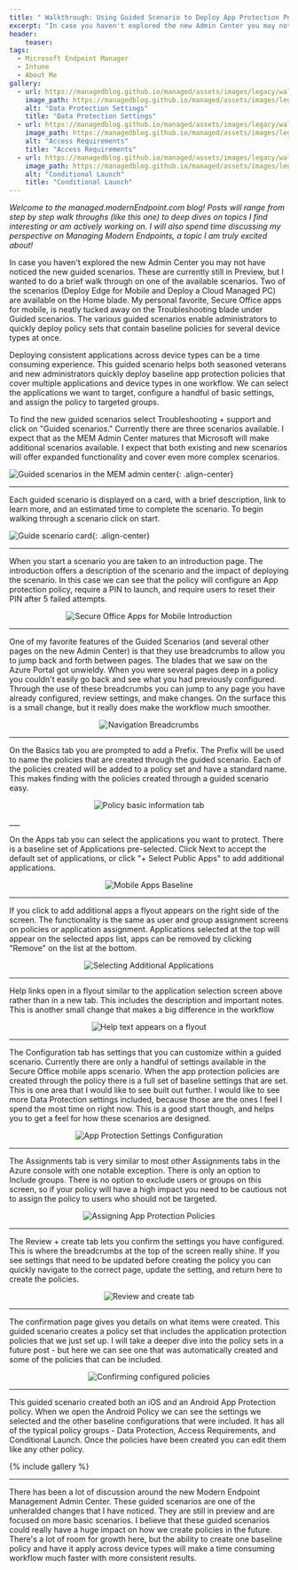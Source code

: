 ```yaml
---
title: " Walkthrough: Using Guided Scenario to Deploy App Protection Policies"
excerpt: "In case you haven't explored the new Admin Center you may not have noticed the new guided scenarios."
header:
    teaser:
tags:
  - Microsoft Endpoint Manager
  - Intune
  - About Me
gallery:
  - url: https://managedblog.github.io/managed/assets/images/legacy/walkthrough/13-data-protection_orig.png
    image_path: https://managedblog.github.io/managed/assets/images/legacy/walkthrough/13-data-protection_th.png
    alt: "Data Protection Settings"
    title: "Data Protection Settings"
  - url: https://managedblog.github.io/managed/assets/images/legacy/walkthrough/14-access-reqs_orig.png
    image_path: https://managedblog.github.io/managed/assets/images/legacy/walkthrough/14-access-reqs_th.png
    alt: "Access Requirements"
    title: "Access Requirements"
  - url: https://managedblog.github.io/managed/assets/images/legacy/walkthrough/15-conditional-launch.png
    image_path: https://managedblog.github.io/managed/assets/images/legacy/walkthrough/15-conditional-th.png
    alt: "Conditional Launch"
    title: "Conditional Launch"
---
```


_Welcome to the managed.modernEndpoint.com blog! Posts will range from step by step walk throughs (like this one) to deep dives on topics I find interesting or am actively working on. I will also spend time discussing my perspective on Managing Modern Endpoints, a topic I am truly excited about!_

In case you haven't explored the new Admin Center you may not have noticed the new guided scenarios. These are currently still in Preview, but I wanted to do a brief walk through on one of the available scenarios. Two of the scenarios (Deploy Edge for Mobile and Deploy a Cloud Managed PC) are available on the Home blade. My personal favorite, Secure Office apps for mobile, is neatly tucked away on the Troubleshooting blade under Guided scenarios. The various guided scenarios enable administrators to quickly deploy policy sets that contain baseline policies for several device types at once.

Deploying consistent applications across device types can be a time consuming experience. This guided scenario helps both seasoned veterans and new administrators quickly deploy baseline app protection policies that cover multiple applications and device types in one workflow. We can select the applications we want to target, configure a handful of basic settings, and assign the policy to targeted groups.

​To find the new guided scenarios select Troubleshooting + support and click on "Guided scenarios." Currently there are three scenarios available. I expect that as the MEM Admin Center matures that Microsoft will make additional scenarios available. I expect that both existing and new scenarios will offer expanded functionality and cover even more complex scenarios.

![Guided scenarios in the MEM admin center](https://managedblog.github.io/managed/assets/images/legacy/walkthrough/01-overview_orig.png){: .align-center}

___

​​Each guided scenario is displayed on a card, with a brief description, link to learn more, and an estimated time to complete the scenario. To begin walking through a scenario click on start.

![Guide scenario card](https://managedblog.github.io/managed/assets/images/legacy/walkthrough/02-card.png){: .align-center}

___

When you start a scenario you are taken to an introduction page. The introduction offers a description of the scenario and the impact of deploying the scenario. In this case we can see that the policy will configure an App protection policy, require a PIN to launch, and require users to reset their PIN after 5 failed attempts.

<p align="center">
    <img src="https://managedblog.github.io/managed/assets/images/legacy/walkthrough/03-intro.png" alt="Secure Office Apps for Mobile Introduction">
</p>

___

One of my favorite features of the Guided Scenarios (and several other pages on the new Admin Center) is that they use breadcrumbs to allow you to jump back and forth between pages. The blades that we saw on the Azure Portal got unwieldy. When you were several pages deep in a policy you couldn't easily go back and see what you had previously configured. Through the use of these breadcrumbs you can jump to any page you have already configured, review settings, and make changes. On the surface this is a small change, but it really does make the workflow much smoother.

<p align="center">
    <img src="https://managedblog.github.io/managed/assets/images/legacy/walkthrough/04-breadcrumb_orig.png" alt="Navigation Breadcrumbs">
</p>

___

​​On the Basics tab you are prompted to add a Prefix. The Prefix will be used to name the policies that are created through the guided scenario. Each of the policies created will be added to a policy set and have a standard name. This makes finding with the policies created through a guided scenario easy.

<p align="center">
    <img src="https://managedblog.github.io/managed/assets/images/legacy/walkthrough/05-basics.png" alt="Policy basic information tab">
</p>
___

​On the Apps tab you can select the applications you want to protect. There is a baseline set of Applications pre-selected. Click Next to accept the default set of applications, or click "+ Select Public Apps" to add additional applications.

<p align="center">
    <img src="https://managedblog.github.io/managed/assets/images/legacy/walkthrough/06-apps.png" alt="Mobile Apps Baseline">
</p>

___

If you click to add additional apps a flyout appears on the right side of the screen. The functionality is the same as user and group assignment screens on policies or application assignment. Applications selected at the top will appear on the selected apps list, apps can be removed by clicking "Remove" on the list at the bottom.

<p align="center">
    <img src="https://managedblog.github.io/managed/assets/images/legacy/walkthrough/07-targeted-apps.png" alt="Selecting Additional Applications">
</p>

___

Help links open in a flyout similar to the application selection screen above rather than in a new tab. This includes the description and important notes. This is another small change that makes a big difference in the workflow

<p align="center">
    <img src="https://managedblog.github.io/managed/assets/images/legacy/walkthrough/08-details-flyout.png" alt="Help text appears on a flyout">
</p>

___

The Configuration tab has settings that you can customize within a guided scenario. Currently there are only a handful of settings available in the Secure Office mobile apps scenario. When the app protection policies are created through the policy there is a full set of baseline settings that are set. This is one area that I would like to see built out further. I would like to see more Data Protection settings included, because those are the ones I feel I spend the most time on right now. This is a good start though, and helps you to get a feel for how these scenarios are designed.

<p align="center">
    <img src="https://managedblog.github.io/managed/assets/images/legacy/walkthrough/09-configuration.png" alt="App Protection Settings Configuration">
</p>

___

The Assignments tab is very similar to most other Assignments tabs in the Azure console with one notable exception. There is only an option to Include groups. There is no option to exclude users or groups on this screen, so if your policy will have a high impact you need to be cautious not to assign the policy to users who should not be targeted.

<p align="center">
    <img src="https://managedblog.github.io/managed/assets/images/legacy/walkthrough/10-assignments.png" alt="Assigning App Protection Policies">
</p>

___

The Review + create tab lets you confirm the settings you have configured. This is where the breadcrumbs at the top of the screen really shine. If you see settings that need to be updated before creating the policy you can quickly navigate to the correct page, update the setting, and return here to create the policies.

<p align="center">
    <img src="https://managedblog.github.io/managed/assets/images/legacy/walkthrough/11-review.png" alt="Review and create tab">
</p>

___

The confirmation page gives you details on what items were created. This guided scenario creates a policy set that includes the application protection policies that we just set up. I will take a deeper dive into the policy sets in a future post - but here we can see one that was automatically created and some of the policies that can be included.

<p align="center">
    <img src="https://managedblog.github.io/managed/assets/images/legacy/walkthrough/12-confirmation.png" alt="Confirming configured policies">
</p>

___

This guided scenario created both an iOS and an Android App Protection policy. When we open the Android Policy we can see the settings we selected and the other baseline configurations that were included. It has all of the typical policy groups - Data Protection, Access Requirements, and Conditional Launch. Once the policies have been created you can edit them like any other policy. 

{% include gallery %}

___

There has been a lot of discussion around the new Modern Endpoint Management Admin Center. These guided scenarios are one of the unheralded changes that I have noticed. They are still in preview and are focused on more basic scenarios. I believe that these guided scenarios could really have a huge impact on how we create policies in the future. There's a lot of room for growth here, but the ability to create one baseline policy and have it apply across device types will make a time consuming workflow much faster with more consistent results.
